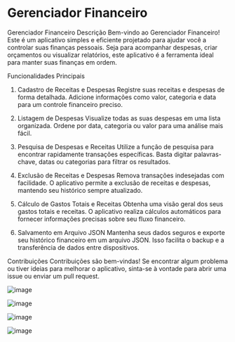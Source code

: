 # Gerenciador Financeiro 

Gerenciador Financeiro
Descrição
Bem-vindo ao Gerenciador Financeiro! Este é um aplicativo simples e eficiente projetado para ajudar você a controlar suas finanças pessoais. Seja para acompanhar despesas, criar orçamentos ou visualizar relatórios, este aplicativo é a ferramenta ideal para manter suas finanças em ordem.


 Funcionalidades Principais
1. Cadastro de Receitas e Despesas
Registre suas receitas e despesas de forma detalhada. Adicione informações como valor, categoria e data para um controle financeiro preciso.

2. Listagem de Despesas
Visualize todas as suas despesas em uma lista organizada. Ordene por data, categoria ou valor para uma análise mais fácil.

3. Pesquisa de Despesas e Receitas
Utilize a função de pesquisa para encontrar rapidamente transações específicas. Basta digitar palavras-chave, datas ou categorias para filtrar os resultados.

4. Exclusão de Receitas e Despesas
Remova transações indesejadas com facilidade. O aplicativo permite a exclusão de receitas e despesas, mantendo seu histórico sempre atualizado.

5. Cálculo de Gastos Totais e Receitas
Obtenha uma visão geral dos seus gastos totais e receitas. O aplicativo realiza cálculos automáticos para fornecer informações precisas sobre seu fluxo financeiro.

6. Salvamento em Arquivo JSON
Mantenha seus dados seguros e exporte seu histórico financeiro em um arquivo JSON. Isso facilita o backup e a transferência de dados entre dispositivos.


Contribuições
Contribuições são bem-vindas! Se encontrar algum problema ou tiver ideias para melhorar o aplicativo, sinta-se à vontade para abrir uma issue ou enviar um pull request.

![image](https://github.com/leonesslv/Gerenciador-Financeiro-/assets/50273318/ac2c2eb3-9b14-4758-946e-c81d7d21fb4b)


![image](https://github.com/leonesslv/Gerenciador-Financeiro-/assets/50273318/7d2de20e-4014-4896-9a9e-4ab18dc11703)


![image](https://github.com/leonesslv/Gerenciador-Financeiro-/assets/50273318/f5068516-5221-486f-8be0-8ec464a80f9b)

![image](https://github.com/leonesslv/Gerenciador-Financeiro-/assets/50273318/0ee41e79-7aad-4744-8f7e-1f0a08c26d37)



